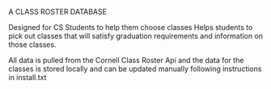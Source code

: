 A CLASS ROSTER DATABASE


Designed for CS Students to help them choose classes
Helps students to pick out classes that will satisfy graduation requirements and information on those classes. 

All data is pulled from the Cornell Class Roster Api and the data for the classes is stored locally and can be updated manually following instructions in install.txt
